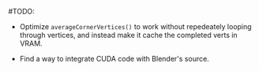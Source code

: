 #TODO:

- Optimize `averageCornerVertices()` to work without repedeately looping through vertices, and instead make it cache the completed verts in VRAM.

- Find a way to integrate CUDA code with Blender's source.